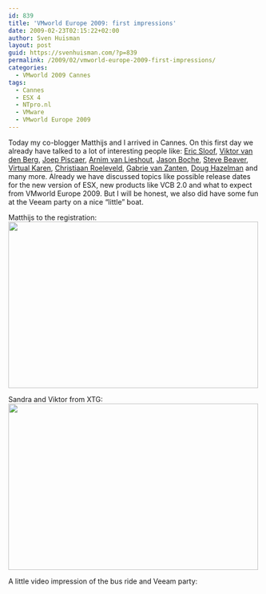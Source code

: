 ```yaml
---
id: 839
title: 'VMworld Europe 2009: first impressions'
date: 2009-02-23T02:15:22+02:00
author: Sven Huisman
layout: post
guid: https://svenhuisman.com/?p=839
permalink: /2009/02/vmworld-europe-2009-first-impressions/
categories:
  - VMworld 2009 Cannes
tags:
  - Cannes
  - ESX 4
  - NTpro.nl
  - VMware
  - VMworld Europe 2009
---
```

Today my co-blogger Matthijs and I arrived in Cannes. On this first day we already have talked to a lot of interesting people like: <a title="ntpro.nl" href="http://www.ntpro.nl" target="_blank">Eric Sloof</a>, <a title="vmug.nl" href="http://www.vmug.nl" target="_blank">Viktor van den Berg</a>, <a title="virtuallifestyle" href="http://www.virtuallifestyle.nl/" target="_blank">Joep Piscaer</a>, <a title="van Lieshout" href="http://www.van-lieshout.com/" target="_blank">Arnim van Lieshout</a>, <a title="Boche.net" href="http://www.boche.net/blog/" target="_blank">Jason Boche</a>, <a title="thevirtualblackhole.com" href="http://www.thevirtualblackhole.com/" target="_blank">Steve Beaver</a>, <a title="vwire.com" href="http://vwire.com" target="_blank">Virtual Karen</a>, <a title="vmworld.nl" href="http://www.vmworld.nl/" target="_blank">Christiaan Roeleveld</a>, <a title="Gabrie" href="http://www.gabesvirtualworld.com" target="_blank">Gabrie van Zanten</a>, <a title="veeammeup.com" href="http://www.veeammeup.com/" target="_blank">Doug Hazelman</a> and many more. Already we have discussed topics like possible release dates for the new version of ESX, new products like VCB 2.0 and what to expect from VMworld Europe 2009. <!--more-->But I will be honest, we also did have some fun at the Veeam party on a nice &#8220;little&#8221; boat.

Matthijs to the registration:[<img class="aligncenter size-full wp-image-841" title="cannes1" src="https://svenhuisman.com/wp-content/uploads/2009/02/cannes1.jpg" alt="" width="500" height="333" />](https://svenhuisman.com/wp-content/uploads/2009/02/cannes1.jpg)

Sandra and Viktor from XTG:[<img class="aligncenter size-full wp-image-842" title="cannes2" src="https://svenhuisman.com/wp-content/uploads/2009/02/cannes2.jpg" alt="" width="500" height="333" srcset="https://svenhuisman.com/wp-content/uploads/2009/02/cannes2.jpg 972w, https://svenhuisman.com/wp-content/uploads/2009/02/cannes2-350x233.jpg 350w" sizes="(max-width: 500px) 100vw, 500px" />](https://svenhuisman.com/wp-content/uploads/2009/02/cannes2.jpg)

A little video impression of the bus ride and Veeam party: